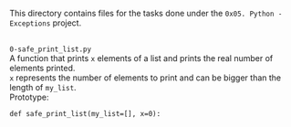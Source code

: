 This directory contains files for the tasks done under the `0x05. Python - Exceptions` project.<br>


<br>`0-safe_print_list.py`<br>
A function that prints `x` elements of a list and prints the real number of elements printed.<br>
`x` represents the number of elements to print and can be bigger than the length of `my_list`.<br>
Prototype:
```
def safe_print_list(my_list=[], x=0):
```
